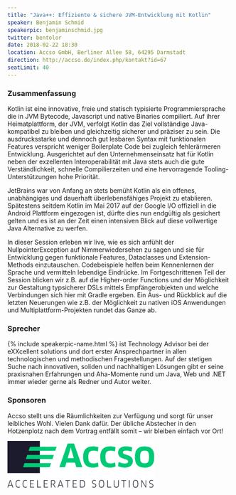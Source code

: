 ```yaml
---
title: "Java++: Effiziente & sichere JVM-Entwicklung mit Kotlin"
speaker: Benjamin Schmid
speakerpic: benjaminschmid.jpg
twitter: bentolor
date: 2018-02-22 18:30
location: Accso GmbH, Berliner Allee 58, 64295 Darmstadt
direction: http://accso.de/index.php/kontakt?id=67
seatLimit: 40
---
```


### Zusammenfassung

Kotlin ist eine innovative, freie und statisch typisierte Programmiersprache die in JVM Bytecode, Javascript und native Binaries compiliert. Auf ihrer Heimatplattform, der JVM, verfolgt Kotlin das Ziel vollständige Java-kompatibel zu bleiben und gleichzeitig sicherer und präziser zu sein. Die ausdrucksstarke und dennoch gut lesbaren Syntax mit funktionalen Features verspricht weniger Boilerplate Code bei zugleich fehlerärmeren Entwicklung. Ausgerichtet auf den Unternehmenseinsatz hat für Kotlin neben der exzellenten Interoperabilität mit Java stets auch die gute Verständlichkeit, schnelle Compilierzeiten und eine hervorragende Tooling-Unterstützungen hohe Priorität.

JetBrains war von Anfang an stets bemüht Kotlin als ein offenes, unabhängiges und dauerhaft überlebensfähiges Projekt zu etablieren. Spätestens seitdem Kotlin im Mai 2017 auf der Google I/O offiziell in die Android Plattform eingezogen ist, dürfte dies nun endgültig als gesichert gelten und es ist an der Zeit einen intensiven Blick auf diese vollwertige Java Alternative zu werfen.

In dieser Session erleben wir live, wie es sich anfühlt der NullpointerException auf Nimmerwiedersehen zu sagen und sie für Entwicklung gegen funktionale Features, Dataclasses und Extension-Methods einzutauschen. Codebeispiele helfen beim Kennenlernen der Sprache und vermitteln lebendige Eindrücke. Im Fortgeschrittenen Teil der Session blicken wir z.B. auf die Higher-order Functions und der Möglichkeit zur Gestaltung typsicherer DSLs mittels Empfängerobjekten und welche Verbindungen sich hier mit Gradle ergeben. Ein Aus- und Rückblick auf die letzten Neuerungen wie z.B. der Möglichkeit zu nativen iOS Anwendungen und Multiplattform-Projekten rundet das Ganze ab. 

### Sprecher

{% include speakerpic-name.html %} ist Technology Advisor bei der eXXcellent solutions und dort erster Ansprechpartner in allen technologischen und methodischen Fragestellungen. Auf der stetigen Suche nach innovativen, soliden und nachhaltigen Lösungen gibt er seine praxisnahen Erfahrungen und Aha-Momente rund um Java, Web und .NET immer wieder gerne als Redner und Autor weiter. 

### Sponsoren

Accso stellt uns die Räumlichkeiten zur Verfügung und sorgt für unser leibliches Wohl. Vielen Dank dafür. Der übliche Abstecher in den Hotzenplotz nach dem Vortrag entfällt somit – wir bleiben einfach vor Ort!

[![ACCSO Logo](/images/sponsors/accso.png)](http://www.accso.de)
